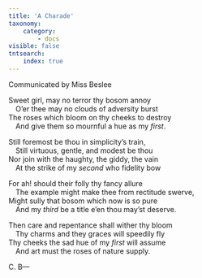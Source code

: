 ```yaml
---
title: 'A Charade'
taxonomy:
    category:
        - docs
visible: false
tntsearch:
    index: true
---
```


<div class="author">Communicated by Miss Beslee</div>

Sweet girl, may no terror thy bosom annoy  
&emsp;O’er thee may no clouds of adversity burst  
The roses which bloom on thy cheeks to destroy  
&emsp;And give them so mournful a hue as my *first*.  
  
Still foremost be thou in simplicity’s train,  
&emsp;Still virtuous, gentle, and modest be thou  
Nor join with the haughty, the giddy, the vain  
&emsp;At the strike of my *second* who fidelity bow  
  
For ah! should their folly thy fancy allure  
&emsp;The example might make thee from rectitude swerve,  
Might sully that bosom which now is so pure  
&emsp;And my *third* be a title e’en thou may’st deserve.  
  
Then care and repentance shall wither thy bloom  
&emsp;Thy charms and they graces will speedily fly  
Thy cheeks the sad hue of my *first* will assume  
&emsp;And art must the roses of nature supply.  
  
C. B—